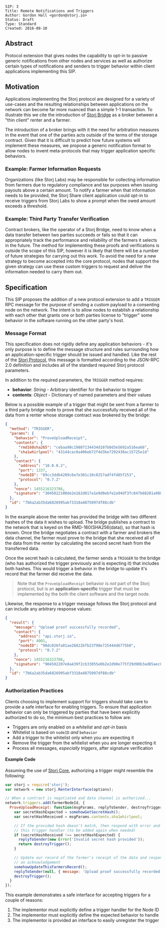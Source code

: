 ```
SIP: 3
Title: Remote Notifications and Triggers
Author: Gordon Hall <gordon@storj.io>
Status: Draft
Type: Standard
Created: 2016-08-10
```

Abstract
--------

Protocol extension that gives nodes the capability to opt-in to passive generic
notifications from other nodes and services as well as authorize certain types
of notifications and senders to trigger behavior within client applications
implementing this SIP.

Motivation
----------

Applications implementing the Storj protocol are designed for a variety of
use-cases and the resulting relationships between applications on the network
can become far more nuanced than a simple 1-1 transaction. To illustrate this
we cite the introduction of [Storj Bridge](https://github.com/storj/bridge) as
a broker between a "thin client" renter and a farmer.

The introduction of a broker brings with it the need for arbitration measures
in the event that one of the parties acts outside of the terms of the storage
contract. Given that it is difficult to predict how future systems will
implement these measures, we propose a generic notification format to allow
nodes to invent meta-protocols that may trigger application specific behaviors.

### Example: Farmer Information Requests

Organizations (like Storj Labs) may be responsible for collecting information
from farmers due to regulatory compliance and tax purposes when issuing payouts
above a certain amount. To notify a farmer when that information needs to be
provided, the Storj Share client application could opt-in to receive triggers
from Storj Labs to show a prompt when the owed amount exceeds a threshold.

### Example: Third Party Transfer Verification

Contract brokers, like the operator of a Storj Bridge, need to know when a data
transfer between two parties succeeds or fails so that it can appropriately
track the performance and reliability of the farmers it selects in the future.
The method for implementing these proofs and verifications is outside the scope
of this SIP, however it is likely that there will be a number of future
strategies for carrying out this work. To avoid the need for a new strategy to
become accepted into the core protocol, nodes that support the given strategy
can use these custom triggers to request and deliver the information needed to
carry them out.

Specification
-------------

This SIP proposes the addition of a new protocol extension to add a `TRIGGER`
RPC message for the purpose of sending a custom payload to a consenting node on
the network. The intent is to allow nodes to establish a relationship with each
other that grants one or both parties license to "trigger" some behavior in the
software running on the other party's host.

### Message Format

This specification does not rigidly define any application behaviors - it's only
purpose is to define the message structure and rules surrounding how an
application-specific trigger should be issued and handled. Like the rest of the
[Storj Protocol](http://storj.github.io/core/tutorial-protocol-spec.html), this
message is formatted according to the JSON-RPC 2.0 definition and includes all
of the standard required Storj protocol parameters.

In addition to the required parameters, the `TRIGGER` method requires:

* **behavior**: *String* - Arbitrary identifier for the behavior to trigger
* **contents**: *Object* - Dictionary of named parameters and their values

Below is a possible example of a trigger that might be sent from a farmer to a
third party bridge node to prove that she successfully received all of the data
from a renter whose storage contract was brokered by the bridge:

```json
{
  "method": "TRIGGER",
  "params": {
    "behavior": "ProveUploadReceipt",
    "contents": {
      "rmd160sha265": "cebaa98c19807134434d107b0d3e5692a516ea66",
      "sha1whirlpool": "43144cac0a406eb72f4d3be7292438ac15725e1d"
    },
    "contact": {
      "address": "10.0.0.2",
      "port": 1337,
      "nodeID": "89cc3ddb4209c6e7e301c10c0257adf4fd85f253",
      "protocol": "0.7.2"
    },
    "nonce": 1455216323786,
    "signature": "3045022100de2e162d017a1e9d0ebfe2a94df3fc847b68281a9882..."
  },
  "id": "7b6a2ab35da6826995abf3310a4875097df88cdb"
}
```

In the example above the renter has provided the bridge with two different
hashes of the data it wishes to upload. The bridge publishes a contract to the
network that is keyed on the RMD-160(SHA256(data)), so that hash is known. Once
the bridge negotiates a contract with a farmer and brokers the data channel,
the farmer must prove to the bridge that she received all of the data from the
renter by calculating the second secret hash from the transferred data.

Once the secret hash is calculated, the farmer sends a `TRIGGER` to the bridge
(who has authorized the trigger previously and is expecting it) that includes
both hashes. This would trigger a behavior in the bridge to update it's record
that the farmer did receive the data.

> Note that the `ProveUploadReceipt` behavior is *not* part of the Storj
> protocol, but is an **application-specific** trigger that must be implemented
> by the both the client software and the target node.

Likewise, the response to a trigger message follows the Storj protocol and can
include any arbitrary response values:

```json
{
  "result": {
    "message": "Upload proof successfully recorded",
    "contact": {
      "address": "api.storj.io",
      "port": 4001,
      "nodeID": "98dc026fa01ae26822bfb23f98e725444d6775b0",
      "protocol": "0.7.2"
    },
    "nonce": 1455216323786,
    "signature": "904502207e8a439f2cb33055e0b2e2d90e775f29d90b3ad85aec0c..."
  },
  "id": "7b6a2ab35da6826995abf3310a4875097df88cdb"
}
```

### Authorization Practices

Clients choosing to implement support for triggers should take care to provide
a safe interface for enabling triggers. To ensure that application behavior can
only be triggered by parties that have been explicitly authorized to do so, the
minimum best practices to follow are:

* Triggers are only enabled on a *whitelist* and *opt-in* basis
* Whitelist is based on `nodeID` *and* `behavior`
* Add a trigger to the whitelist only when you are expecting it
* Remove the trigger from the whitelist when you are longer expecting it
* Process all messages, *especially triggers*, after signature verification

#### Example Code

Assuming the use of [Storj Core](http://storj.github.io/core), authorizing a
trigger might resemble the following:

```js
var storj = require('storj');
var network = new storj.RenterInterface(options);

// When a contract is negotiated and data channel is authorized...
network.triggers.add(farmerNodeId, {
  ProveUploadReceipt: function(msgParams, replyToSender, destroyTrigger) {
    var secretHashExpected = somehowGetSecretHash();
    var secretHashReceived = msgParams.contents.sha1whirlpool;

    // If the provided hash doesn't match, then respond with error and destroy
    // this trigger handler (to be added again when needed)
    if (secretHashReceived !== secretHashExpected) {
      replyToSender(new Error('Invalid secret hash provided'));
      return destroyTrigger();
    }

    // Update our record of the farmer's receipt of the data and respond with
    // an acknowledgement
    somehowUpdateThisFarmersRecord();
    replyToSender(null, { message: 'Upload proof successfully recorded' });
    destroyTrigger();
  }
});
```

This example demonstrates a safe interface for accepting triggers for a couple
of reasons:

1. The implementor must explicitly define a trigger handler for the Node ID
2. The implementor must explicitly define the expected behavior to handle
3. The implementor is provided an interface to easily unregister the trigger
